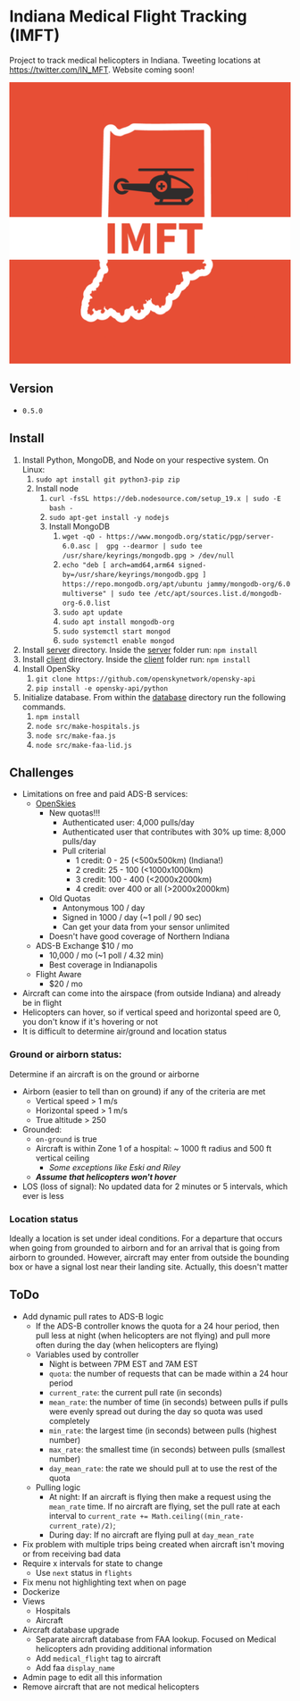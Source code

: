 # Indiana Medical Flight Tracking (IMFT)

Project to track medical helicopters in Indiana. Tweeting locations at <https://twitter.com/IN_MFT>. Website coming soon!

![IMFT Logo](logo.png)

## Version

* `0.5.0`

## Install

1. Install Python, MongoDB, and Node on your respective system. On Linux:
    1. `sudo apt install git python3-pip zip`
    2. Install node
        1. `curl -fsSL https://deb.nodesource.com/setup_19.x | sudo -E bash - `
        2. `sudo apt-get install -y nodejs`
        3. Install MongoDB
            1. `wget -qO - https://www.mongodb.org/static/pgp/server-6.0.asc |  gpg --dearmor | sudo tee /usr/share/keyrings/mongodb.gpg > /dev/null`
            2. `echo "deb [ arch=amd64,arm64 signed-by=/usr/share/keyrings/mongodb.gpg ] https://repo.mongodb.org/apt/ubuntu jammy/mongodb-org/6.0 multiverse" | sudo tee /etc/apt/sources.list.d/mongodb-org-6.0.list`
            3. `sudo apt update`
            4. `sudo apt install mongodb-org`
            5. `sudo systemctl start mongod`
            6. `sudo systemctl enable mongod`
2. Install [server](/server) directory. Inside the [server](/server) folder run: `npm install`
3. Install [client](/client) directory. Inside the [client](/client) folder run: `npm install`
4. Install OpenSky
    1. `git clone https://github.com/openskynetwork/opensky-api`
    2. `pip install -e opensky-api/python`
5. Initialize database. From within the [database](/database) directory run the following commands.
    1. `npm install`
    2. `node src/make-hospitals.js`
    3. `node src/make-faa.js`
    4. `node src/make-faa-lid.js`


## Challenges

* Limitations on free and paid ADS-B services: 
    * [OpenSkies](https://openskynetwork.github.io/opensky-api/rest.html)
        * New quotas!!!
            * Authenticated user: 4,000 pulls/day
            * Authenticated user that contributes with 30% up time: 8,000 pulls/day
            * Pull criterial
                * 1 credit: 0 - 25 (<500x500km) (Indiana!)
                * 2 credit: 25 - 100 (<1000x1000km)
                * 3 credit: 100 - 400 (<2000x2000km)
                * 4 credit: over 400 or all (>2000x2000km)
        * Old Quotas
            * Antonymous 100 / day
            * Signed in 1000 / day (~1 poll / 90 sec)
            * Can get your data from your sensor unlimited
        * Doesn't have good coverage of Northern Indiana
    * ADS-B Exchange $10 / mo
        * 10,000 / mo (~1 poll / 4.32 min)
        * Best coverage in Indianapolis
    * Flight Aware 
        * $20 / mo
* Aircraft can come into the airspace (from outside Indiana) and already be in flight
* Helicopters can hover, so if vertical speed and horizontal speed are 0, you don't know if it's hovering or not
* It is difficult to determine air/ground and location status


### Ground or airborn status:

Determine if an aircraft is on the ground or airborne

* Airborn (easier to tell than on ground) if any of the criteria are met
    * Vertical speed > 1 m/s
    * Horizontal speed > 1 m/s
    * True altitude > 250
* Grounded:
    * `on-ground` is true
    * Aircraft is within Zone 1 of a hospital: ~ 1000 ft radius and 500 ft vertical ceiling
        * *Some exceptions like Eski and Riley*
    * ***Assume that helicopters won't hover***
* LOS (loss of signal): No updated data for 2 minutes or 5 intervals, which ever is less

### Location status

Ideally a location is set under ideal conditions. For a departure that occurs when going from grounded to airborn and for an arrival that is going from airborn to grounded. However, aircraft may enter from outside the bounding box or have a signal lost near their landing site. Actually, this doesn't matter


## ToDo

* Add dynamic pull rates to ADS-B logic
    * If the ADS-B controller knows the quota for a 24 hour period, then pull less at night (when helicopters are not flying) and pull more often during the day (when helicopters are flying)
    * Variables used by controller
        * Night is between 7PM EST and 7AM EST
        * `quota`: the number of requests that can be made within a 24 hour period
        * `current_rate`: the current pull rate (in seconds)
        * `mean_rate`: the number of time (in seconds) between pulls if pulls were evenly spread out during the day so quota was used completely
        * `min_rate`: the largest time (in seconds) between pulls (highest number)
        * `max_rate`: the smallest time (in seconds) between pulls (smallest number)
        * `day_mean_rate`: the rate we should pull at to use the rest of the quota
    * Pulling logic
        * At night: If an aircraft is flying then make a request using the `mean_rate` time. If no aircraft are flying, set the pull rate at each interval to `current_rate += Math.ceiling((min_rate-current_rate)/2)`;
        * During day: If no aircraft are flying pull at `day_mean_rate`
* Fix problem with multiple trips being created when aircraft isn't moving or from receiving bad data
* Require x intervals for state to change
    * Use `next` status in `flights`
* Fix menu not highlighting text when on page
* Dockerize
* Views
    * Hospitals
    * Aircraft
* Aircraft database upgrade
    * Separate aircraft database from FAA lookup. Focused on Medical helicopters adn providing additional information
    * Add `medical_flight` tag to aircraft
    * Add faa `display_name`
* Admin page to edit all this information
* Remove aircraft that are not medical helicopters


